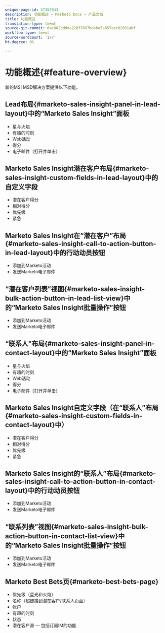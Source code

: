 ```yaml
---
unique-page-id: 37357043
description: 功能概述 — Marketo Docs — 产品文档
title: 功能概述
translation-type: tm+mt
source-git-commit: 6ae882dddda220f7067babbe5a057eec82601abf
workflow-type: tm+mt
source-wordcount: '177'
ht-degree: 0%

---
```



# 功能概述{#feature-overview}

新的MSI MSD解决方案提供以下功能。

## Lead布局{#marketo-sales-insight-panel-in-lead-layout}中的“Marketo Sales Insight”面板

* 星与火焰
* 有趣的时刻
* Web活动
* 得分
* 电子邮件（打开并单击）

## Marketo Sales Insight潜在客户布局{#marketo-sales-insight-custom-fields-in-lead-layout}中的自定义字段

* 潜在客户得分
* 相对得分
* 优先级
* 紧急

## Marketo Sales Insight在“潜在客户”布局{#marketo-sales-insight-call-to-action-button-in-lead-layout}中的行动动员按钮

* 添加到Marketo活动
* 发送Marketo电子邮件

## “潜在客户列表”视图{#marketo-sales-insight-bulk-action-button-in-lead-list-view}中的“Marketo Sales Insight批量操作”按钮

* 添加到Marketo活动
* 发送Marketo电子邮件

## “联系人”布局{#marketo-sales-insight-panel-in-contact-layout}中的“Marketo Sales Insight”面板

* 星与火焰
* 有趣的时刻
* Web活动
* 得分
* 电子邮件（打开并单击）

## Marketo Sales Insight自定义字段（在“联系人”布局{#marketo-sales-insight-custom-fields-in-contact-layout}中）

* 潜在客户得分
* 相对得分
* 优先级
* 紧急

## Marketo Sales Insight的“联系人”布局{#marketo-sales-insight-call-to-action-button-in-contact-layout}中的行动动员按钮

* 添加到Marketo活动
* 发送Marketo电子邮件

## “联系列表”视图{#marketo-sales-insight-bulk-action-button-in-contact-list-view}中的“Marketo Sales Insight批量操作”按钮

* 添加到Marketo活动
* 发送Marketo电子邮件

## Marketo Best Bets页{#marketo-best-bets-page}

* 优先级（星光和火焰）
* 名称（超链接到潜在客户/联系人页面）
* 帐户
* 有趣的时刻
* 状态
* 潜在客户源 — 包括订阅IM的功能
